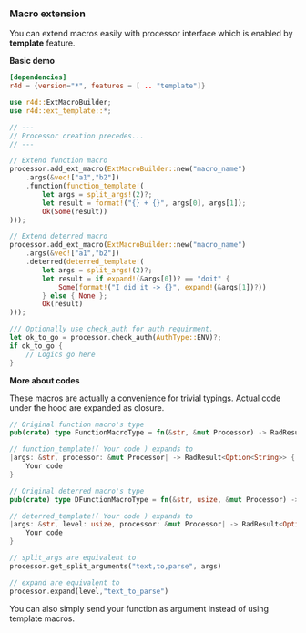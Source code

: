 ### Macro extension

You can extend macros easily with processor interface which is enabled by
**template** feature.

**Basic demo**

```toml
[dependencies]
r4d = {version="*", features = [ .. "template"]}
```

```rust
use r4d::ExtMacroBuilder;
use r4d::ext_template::*;

// ---
// Processor creation precedes...
// ---

// Extend function macro
processor.add_ext_macro(ExtMacroBuilder::new("macro_name")
    .args(&vec!["a1","b2"])
    .function(function_template!(
        let args = split_args!(2)?;
        let result = format!("{} + {}", args[0], args[1]);
        Ok(Some(result))
)));

// Extend deterred macro
processor.add_ext_macro(ExtMacroBuilder::new("macro_name")
    .args(&vec!["a1","b2"])
    .deterred(deterred_template!(
        let args = split_args!(2)?;
        let result = if expand!(&args[0])? == "doit" {
            Some(format!("I did it -> {}", expand!(&args[1])?))
        } else { None };
        Ok(result)
)));

/// Optionally use check_auth for auth requirment.
let ok_to_go = processor.check_auth(AuthType::ENV)?;
if ok_to_go {
	// Logics go here
}
```

**More about codes**

These macros are actually a convenience for trivial typings. Actual code under
the hood are expanded as closure.

```rust
// Original function macro's type
pub(crate) type FunctionMacroType = fn(&str, &mut Processor) -> RadResult<Option<String>>;

// function_template!( Your code ) expands to
|args: &str, processor: &mut Processor| -> RadResult<Option<String>> {
    Your code
}

// Original deterred macro's type
pub(crate) type DFunctionMacroType = fn(&str, usize, &mut Processor) -> RadResult<Option<String>>;

// deterred_template!( Your code ) expands to
|args: &str, level: usize, processor: &mut Processor| -> RadResult<Option<String>> {
    Your code
}

// split_args are equivalent to
processor.get_split_arguments("text,to,parse", args)

// expand are equivalent to
processor.expand(level,"text_to_parse")
```

You can also simply send your function as argument instead of using template macros.
